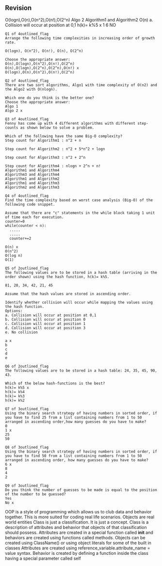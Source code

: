 ## Revision

O(logn),O(n),O(n^2),O(n!),O(2^n)
Algo 2
Algorithm1 and Algorithm2
O(n)
a. Collision will occur at position at 0,1
h(k)= k%5 x
1
6
NO

```
Q1 of 4outlined_flag
Arrange the following time complexities in increasing order of growth rate.

O(logn), O(n^2), O(n!), O(n), O(2^n)

Choose the appropriate answer:
O(n),O(logn),O(n^2),O(n!),O(2^n)
O(n),O(logn),O(2^n),O(2^n),O(n!) x
O(logn),O(n),O(n^2),O(n!),O(2^n)
```
```
Q2 of 4outlined_flag
There are two sort algorithms, Algo1 with time complexity of O(n2) and the Algo2 with O(nlogn).

Which one do you think is the better one?
Choose the appropriate answer:
Algo 1
Algo 2 x
```
```
Q3 of 4outlined_flag
Fenny has come up with 4 different algorithms with different step-counts as shown below to solve a problem.

Which of the following have the same Big-O complexity?
Step count for Algorithm1 : n^2 + n 

Step count for Algorithm2 : n^2 + 5*n^2 + logn 

Step count for Algorithm3 : n^2 + 2^n 

Step count for Algorithm4 : nlogn + 2^n + n!
Algorithm1 and Algorithm4
Algorithm3 and Algorithm4
Algorithm1 and Algorithm2
Algorithm1 and Algorithm3
Algorithm2 and Algorithm3
```
```
Q4 of 4outlined_flag
Find the time complexity based on worst case analysis (Big-O) of the following code snippet.

Assume that there are "c" statements in the while block taking 1 unit of time each for execution.
counter=0
while(counter < n):
  .....
  .....
  counter+=2
 
O(n) x
O(n^2)
O(log n)
O(1)
```
```
Q5 of 2outlined_flag
The following values are to be stored in a hash table (arriving in the order shown) using the hash function, h(k)= k%5.  

81, 20, 34, 42, 21, 45

Assume that the hash values are stored in ascending order.

Identify whether collision will occur while mapping the values using the hash function.
Options:
a. Collision will occur at position at 0,1
b. Collision will occur at position 0
c. Collision will occur at position 1
d. Collision will occur at position 3
e. No collision
 
a x
b
c
d
e
```
```
Q6 of 2outlined_flag
The following values are to be stored in a hash table: 24, 35, 45, 90, 43.

Which of the below hash-functions is the best?
h(k)= k%5 x
h(k)= k%4
h(k)= k%3
h(k)= k%2
```
```
Q7 of 3outlined_flag
Using the binary search strategy of having numbers in sorted order, if you have to find 25 from a list containing numbers from 1 to 50 arranged in ascending order,how many guesses do you have to make?
0
1 x
25
50
```
```
Q8 of 3outlined_flag
Using the binary search strategy of having numbers in sorted order, if you have to find 50 from a list containing numbers from 1 to 50 arranged in ascending order, how many guesses do you have to make?
6 x
8
4
2
```
```
Q9 of 3outlined_flag
Do you think the number of guesses to be made is equal to the position of the number to be guessed?
Yes
No x
```

OOP is a style of programming which allows us to club data and behavior together.
This is more suited for coding real life scenarios.
Objects are real world entities
Class is just a classification. It is just a concept.
Class is a description of attributes and behavior that objects of that classification should possess.
Attributes are created in a special function called __init__ and behaviors are created using functions called methods.
Objects can be created using ClassName() or using object literals for some of the built in classes
Attributes are created using reference_variable.attribute_name = value syntax.
Behavior is created by defining a function inside the class having a special parameter called self